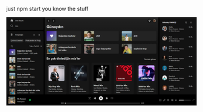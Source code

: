 just npm start you know the stuff

![alt text](https://github.com/emretokk/spotify-clone/blob/master/spoti.png?raw=true)
